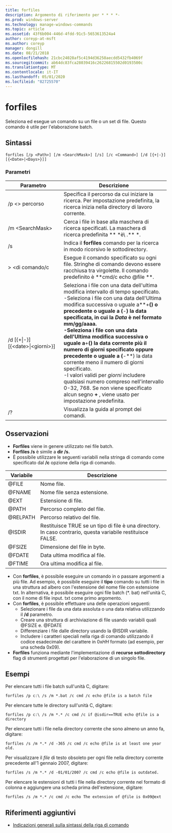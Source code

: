 ```yaml
---
title: forfiles
description: Argomento di riferimento per * * * *-
ms.prod: windows-server
ms.technology: manage-windows-commands
ms.topic: article
ms.assetid: 43f6b004-446d-4fdd-91c5-5653613524a4
author: coreyp-at-msft
ms.author: coreyp
manager: dongill
ms.date: 08/21/2018
ms.openlocfilehash: 21cbc24028af5c4194d36258aecdd5432fb4069f
ms.sourcegitcommit: ab64dc83fca28039416c26226815502d0193500c
ms.translationtype: MT
ms.contentlocale: it-IT
ms.lasthandoff: 05/01/2020
ms.locfileid: "82725570"
---
```

# <a name="forfiles"></a>forfiles



Seleziona ed esegue un comando su un file o un set di file. Questo comando è utile per l'elaborazione batch.



## <a name="syntax"></a>Sintassi

```
forfiles [/p <Path>] [/m <SearchMask>] [/s] [/c <Command>] [/d [{+|-}][{<Date>|<Days>}]]
```


### <a name="parameters"></a>Parametri

|                     Parametro                      |                                                                                                                                                                                                                                                                                                    Descrizione                                                                                                                                                                                                                                                                                                     |
|----------------------------------------------------|--------------------------------------------------------------------------------------------------------------------------------------------------------------------------------------------------------------------------------------------------------------------------------------------------------------------------------------------------------------------------------------------------------------------------------------------------------------------------------------------------------------------------------------------------------------------------------------------------------------------|
|                     /p \<> percorso                     |                                                                                                                                                                                                                                                 Specifica il percorso da cui iniziare la ricerca. Per impostazione predefinita, la ricerca inizia nella directory di lavoro corrente.                                                                                                                                                                                                                                                  |
|                  /m \<SearchMask>                  |                                                                                                                                                                                                                                                           Cerca i file in base alla maschera di ricerca specificati. La maschera di ricerca predefinita ** \*è\\ .** \*.                                                                                                                                                                                                                                                           |
|                         /s                         |                                                                                                                                                                                                                                                                   Indica il **forfiles** comando per la ricerca in modo ricorsivo le sottodirectory.                                                                                                                                                                                                                                                                    |
|                  > \<di comando/c                   |                                                                                                                                                                                                                                  Esegue il comando specificato su ogni file. Stringhe di comando devono essere racchiusa tra virgolette. Il comando predefinito è **cmd/c echo @file **.                                                                                                                                                                                                                                   |
| /d&nbsp;[{+\|-}] &#8288; [{\<date>\|&#8288;\<giorni>}] | Seleziona i file con una data dell'ultima modifica intervallo di tempo specificato.</br>-Seleziona i file con una data dell'Ultima modifica successiva o uguale a**+**() o precedente o uguale a (**-**) la data specificata, in cui la *Data* è nel formato mm/gg/aaaa.</br>-Seleziona i file con una data dell'Ultima modifica successiva o uguale a**+**() la data corrente più il numero di giorni specificato oppure precedente o uguale a (**-**) la data corrente meno il numero di giorni specificato.</br>-I valori validi per *giorni* includere qualsiasi numero compreso nell'intervallo 0-32, 768. Se non viene specificato alcun segno **+** , viene usato per impostazione predefinita. |
|                         /?                         |                                                                                                                                                                                                                                                                                        Visualizza la guida al prompt dei comandi.                                                                                                                                                                                                                                                                                        |

## <a name="remarks"></a>Osservazioni

-   **Forfiles** viene in genere utilizzato nei file batch.
-   **Forfiles /s** è simile a **dir /s.**
-   È possibile utilizzare le seguenti variabili nella stringa di comando come specificato dal **/c** opzione della riga di comando.  

|Variabile|Descrizione|
|--------|-----------|
|@FILE|Nome file.|
|@FNAME|Nome file senza estensione.|
|@EXT|Estensione di file.|
|@PATH|Percorso completo del file.|
|@RELPATH|Percorso relativo del file.|
|@ISDIR|Restituisce TRUE se un tipo di file è una directory. In caso contrario, questa variabile restituisce FALSE.|
|@FSIZE|Dimensione del file in byte.|
|@FDATE|Data ultima modifica al file.|
|@FTIME|Ora ultima modifica al file.|

-   Con **forfiles**, è possibile eseguire un comando in o passare argomenti a più file. Ad esempio, è possibile eseguire il **tipo** comando su tutti i file in una struttura ad albero con l'estensione del nome file con estensione txt. In alternativa, è possibile eseguire ogni file batch (*. bat) nell'unità C, con il nome di file input. txt come primo argomento.
-   Con **forfiles**, è possibile effettuare una delle operazioni seguenti:  
    -   Selezionare i file da una data assoluta o una data relativa utilizzando il **/d** parametro.
    -   Creare una struttura di archiviazione di file usando variabili quali @FSIZE e. @FDATE
    -   Differenziare i file dalle directory usando la @ISDIR variabile.
    -   Includere i caratteri speciali nella riga di comando utilizzando il codice esadecimale del carattere in 0x*HH* formato (ad esempio, per una scheda 0x09).
-   **Forfiles** funziona mediante l'implementazione di **recurse sottodirectory** flag di strumenti progettati per l'elaborazione di un singolo file.

## <a name="examples"></a>Esempi

Per elencare tutti i file batch sull'unità C, digitare:
```
forfiles /p c:\ /s /m *.bat /c cmd /c echo @file is a batch file
```
Per elencare tutte le directory sull'unità C, digitare:
```
forfiles /p c:\ /s /m *.* /c cmd /c if @isdir==TRUE echo @file is a directory
```
Per elencare tutti i file nella directory corrente che sono almeno un anno fa, digitare:
```
forfiles /s /m *.* /d -365 /c cmd /c echo @file is at least one year old.
```
Per visualizzare il *file* di testo obsoleto per ogni file nella directory corrente precedente all'1 gennaio 2007, digitare:
```
forfiles /s /m *.* /d -01/01/2007 /c cmd /c echo @file is outdated. 
```
Per elencare le estensioni di tutti i file nella directory corrente nel formato di colonna e aggiungere una scheda prima dell'estensione, digitare:
```
forfiles /s /m *.* /c cmd /c echo The extension of @file is 0x09@ext 
```

## <a name="additional-references"></a>Riferimenti aggiuntivi

- [Indicazioni generali sulla sintassi della riga di comando](command-line-syntax-key.md)
